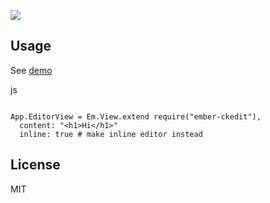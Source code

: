 
![](https://dl.dropbox.com/u/30162278/ember-ckedit.png)

Usage
-------

See [demo](http://kelonye.github.com/#/pages/ckedit)

js

```

App.EditorView = Em.View.extend require("ember-ckedit"),
  content: "<h1>Hi</h1>"
  inline: true # make inline editor instead

```


License
-------------

MIT